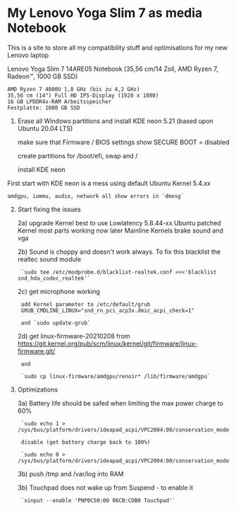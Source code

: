 # My Lenovo Yoga Slim 7 as media Notebook

This is a site to store all my compatibility stuff and optimisations for my new Lenovo laptop

Lenovo Yoga Slim 7 14ARE05 Notebook (35,56 cm/14 Zoll, AMD Ryzen 7, Radeon™, 1000 GB SSD)

    AMD Ryzen 7 4800U 1,8 GHz (bis zu 4,2 GHz)
    35,56 cm (14") Full HD IPS-Display (1920 x 1080)
    16 GB LPDDR4x-RAM Arbeitsspeicher
    Festplatte: 1000 GB SSD


1. Erase all Windows partitions and install KDE neon 5.21 (based upon Ubuntu 20.04 LTS)

    make sure that Firmware / BIOS settings show
        SECURE BOOT = disabled
        
    create partitions for /boot/efi, swap and /
    
    install KDE neon
    
First start with KDE neon is a mess using default Ubuntu Kernel 5.4.xx
    
    amdgpu, iommu, audio, network all show errors in `dmesg`
    
2. Start fixing the issues

    2a) upgrade Kernel
        best to use Lowlatency 5.8.44-xx Ubuntu patched Kernel
        most parts working now
        later Mainline Kernels brake sound and vga
    
    2b) Sound is choppy and doesn't work always. To fix this blacklist the realtec sound module
    
        `sudo tee /etc/modprobe.d/blacklist-realtek.conf <<<'blacklist snd_hda_codec_realtek'`
        
    2c) get microphone working
        
        add Kernel parameter to /etc/default/grub
        GRUB_CMDLINE_LINUX="snd_rn_pci_acp3x.dmic_acpi_check=1"
        
        and `sudo update-grub`
        
    2d) get linux-firmware-20210208 from
        https://git.kernel.org/pub/scm/linux/kernel/git/firmware/linux-firmware.git/
        
        and
        
        `sudo cp linux-firmware/amdgpu/renoir* /lib/firmware/amdgpu`
        
3. Optimizations

    3a) Battery life should be safed when limiting the max power charge to 60%
    
        `sudo echo 1 > /sys/bus/platform/drivers/ideapad_acpi/VPC2004:00/conservation_mode`
    
        disable (get battery charge back to 100%)
    
        `sudo echo 0 > /sys/bus/platform/drivers/ideapad_acpi/VPC2004:00/conservation_mode`
        
    3b) push /tmp and /var/log into RAM
    
        
    
    3b) Touchpad does not wake up from Suspend - to enable it 
    
        `xinput --enable 'PNP0C50:00 06CB:CDB0 Touchpad'`
